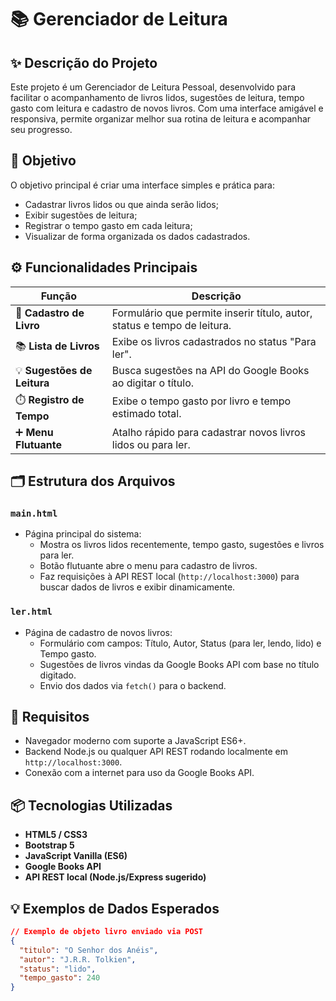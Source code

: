 # 📚 Gerenciador de Leitura

## ✨ Descrição do Projeto
Este projeto é um Gerenciador de Leitura Pessoal, desenvolvido para facilitar o acompanhamento de livros lidos, sugestões de leitura, tempo gasto com leitura e cadastro de novos livros. Com uma interface amigável e responsiva, permite organizar melhor sua rotina de leitura e acompanhar seu progresso.

## 🎯 Objetivo
O objetivo principal é criar uma interface simples e prática para:
- Cadastrar livros lidos ou que ainda serão lidos;
- Exibir sugestões de leitura;
- Registrar o tempo gasto em cada leitura;
- Visualizar de forma organizada os dados cadastrados.

## ⚙️ Funcionalidades Principais

| Função                     | Descrição                                                                                   |
|----------------------------|-------------------------------------------------------------------------------------------|
| 📖 **Cadastro de Livro**   | Formulário que permite inserir título, autor, status e tempo de leitura.                  |
| 📚 **Lista de Livros**     | Exibe os livros cadastrados no status "Para ler".                                         |
| 💡 **Sugestões de Leitura**| Busca sugestões na API do Google Books ao digitar o título.                               |
| ⏱️ **Registro de Tempo**   | Exibe o tempo gasto por livro e tempo estimado total.                                     |
| ➕ **Menu Flutuante**       | Atalho rápido para cadastrar novos livros lidos ou para ler.                             |

## 🗂 Estrutura dos Arquivos
### `main.html`
- Página principal do sistema:
    - Mostra os livros lidos recentemente, tempo gasto, sugestões e livros para ler.
    - Botão flutuante abre o menu para cadastro de livros.
    - Faz requisições à API REST local (`http://localhost:3000`) para buscar dados de livros e exibir dinamicamente.

### `ler.html`
- Página de cadastro de novos livros:
    - Formulário com campos: Título, Autor, Status (para ler, lendo, lido) e Tempo gasto.
    - Sugestões de livros vindas da Google Books API com base no título digitado.
    - Envio dos dados via `fetch()` para o backend.

## 🔌 Requisitos
- Navegador moderno com suporte a JavaScript ES6+.
- Backend Node.js ou qualquer API REST rodando localmente em `http://localhost:3000`.
- Conexão com a internet para uso da Google Books API.

## 📦 Tecnologias Utilizadas
- **HTML5 / CSS3**
- **Bootstrap 5**
- **JavaScript Vanilla (ES6)**
- **Google Books API**
- **API REST local (Node.js/Express sugerido)**

## 💡 Exemplos de Dados Esperados

```json
// Exemplo de objeto livro enviado via POST
{
  "titulo": "O Senhor dos Anéis",
  "autor": "J.R.R. Tolkien",
  "status": "lido",
  "tempo_gasto": 240
}
